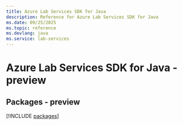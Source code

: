 ```yaml
---
title: Azure Lab Services SDK for Java
description: Reference for Azure Lab Services SDK for Java
ms.date: 09/25/2025
ms.topic: reference
ms.devlang: java
ms.service: lab-services
---
```

# Azure Lab Services SDK for Java - preview
## Packages - preview
[!INCLUDE [packages](lab-services-index.md)]
